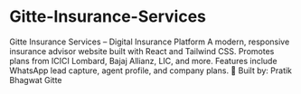# Gitte-Insurance-Services
Gitte Insurance Services – Digital Insurance Platform 
A modern, responsive insurance advisor website built with React and Tailwind CSS. Promotes plans from ICICI Lombard, Bajaj Allianz, LIC, and more. Features include WhatsApp lead capture, agent profile, and company plans.  🚀 Built by: Pratik Bhagwat Gitte

